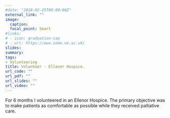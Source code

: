 ```yaml
---
#date: "2018-02-25T00:00:00Z"
external_link: ""
image:
  caption: 
  focal_point: Smart
#links:
# - icon: graduation-cap
# - url: https://www.some.ox.ac.uk/
slides: 
summary: 
tags:
- Volunteering
title: Volunteer - Ellenor Hospice.
url_code: ""
url_pdf: ""
url_slides: ""
url_video: ""
---
```


For 6 months I volunteered in an Ellenor Hospice. The primary objective was to
make patients as comfortable as possible while they received palliative care.



